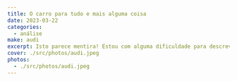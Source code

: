 ```yaml
---
title: O carro para tudo e mais alguma coisa
date: 2023-03-22
categories:
  - análise
make: audi
excerpt: Isto parece mentira! Estou com alguma dificuldade para descrever por palavras tudo aquilo que se ouve, sente e cheira ao conduzir um carro destes.
cover: ./src/photos/audi.jpeg
photos:
  - ./src/photos/audi.jpeg
---
```

